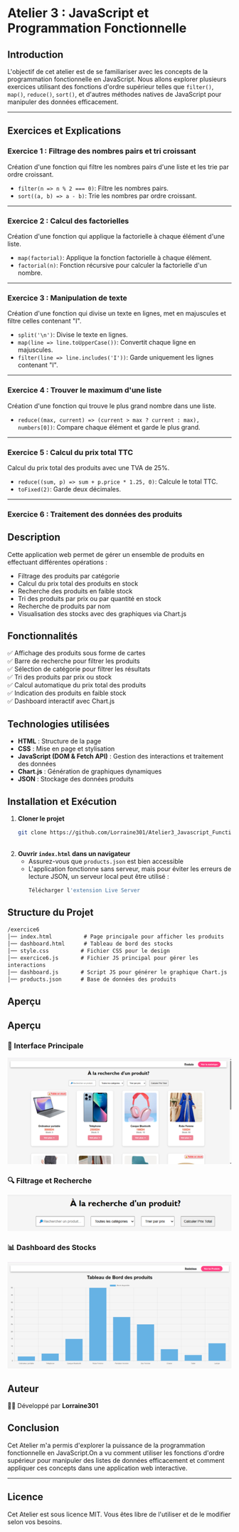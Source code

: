 # Atelier 3 : JavaScript et Programmation Fonctionnelle

## Introduction

L'objectif de cet atelier est de se familiariser avec les concepts de la programmation fonctionnelle en JavaScript. Nous allons explorer plusieurs exercices utilisant des fonctions d'ordre supérieur telles que `filter()`, `map()`, `reduce()`, `sort()`, et d'autres méthodes natives de JavaScript pour manipuler des données efficacement.

---

## Exercices et Explications

### Exercice 1 : Filtrage des nombres pairs et tri croissant

Création d'une fonction qui filtre les nombres pairs d'une liste et les trie par ordre croissant.

- `filter(n => n % 2 === 0)`: Filtre les nombres pairs.
- `sort((a, b) => a - b)`: Trie les nombres par ordre croissant.

---

### Exercice 2 : Calcul des factorielles
Création d'une fonction qui applique la factorielle à chaque élément d'une liste.

- `map(factorial)`: Applique la fonction factorielle à chaque élément.
- `factorial(n)`: Fonction récursive pour calculer la factorielle d'un nombre.

---

### Exercice 3 : Manipulation de texte

Création d'une fonction qui divise un texte en lignes, met en majuscules et filtre celles contenant "I".

- `split('\n')`: Divise le texte en lignes.
- `map(line => line.toUpperCase())`: Convertit chaque ligne en majuscules.
- `filter(line => line.includes('I'))`: Garde uniquement les lignes contenant "I".

---

### Exercice 4 : Trouver le maximum d'une liste


Création  d'une fonction qui trouve le plus grand nombre dans une liste.
- `reduce((max, current) => (current > max ? current : max), numbers[0])`: Compare chaque élément et garde le plus grand.

---

### Exercice 5 : Calcul du prix total TTC

Calcul du prix total des produits avec une TVA de 25%.

- `reduce((sum, p) => sum + p.price * 1.25, 0)`: Calcule le total TTC.
- `toFixed(2)`: Garde deux décimales.

---

### Exercice 6 : Traitement des données des produits

## Description  
Cette application web permet de gérer un ensemble de produits en effectuant différentes opérations :  
- Filtrage des produits par catégorie  
- Calcul du prix total des produits en stock  
- Recherche des produits en faible stock  
- Tri des produits par prix ou par quantité en stock  
- Recherche de produits par nom  
- Visualisation des stocks avec des graphiques via Chart.js  

## Fonctionnalités  
✅ Affichage des produits sous forme de cartes  
✅ Barre de recherche pour filtrer les produits  
✅ Sélection de catégorie pour filtrer les résultats  
✅ Tri des produits par prix ou stock  
✅ Calcul automatique du prix total des produits  
✅ Indication des produits en faible stock  
✅ Dashboard interactif avec Chart.js  

## Technologies utilisées  
- **HTML** : Structure de la page  
- **CSS** : Mise en page et stylisation  
- **JavaScript (DOM & Fetch API)** : Gestion des interactions et traitement des données  
- **Chart.js** : Génération de graphiques dynamiques  
- **JSON** : Stockage des données produits  

## Installation et Exécution  
1. **Cloner le projet**  
   ```bash
   git clone https://github.com/Lorraine301/Atelier3_Javascript_Functional_Programming.git
  
   ```
2. **Ouvrir `index.html` dans un navigateur**  
   - Assurez-vous que `products.json` est bien accessible  
   - L'application fonctionne sans serveur, mais pour éviter les erreurs de lecture JSON, un serveur local peut être utilisé :  
     ```bash
     Télécharger l'extension Live Server
     ```

## Structure du Projet  
```
/exercice6
│── index.html          # Page principale pour afficher les produits
│── dashboard.html      # Tableau de bord des stocks
│── style.css          # Fichier CSS pour le design
│── exercice6.js       # Fichier JS principal pour gérer les interactions
│── dashboard.js       # Script JS pour générer le graphique Chart.js
│── products.json      # Base de données des produits
```

## Aperçu  
## Aperçu  
### 🎯 Interface Principale  
![Interface Principale](images/interface_principale.png)  

### 🔍 Filtrage et Recherche  
![Filtrage](images/filtrage_et_recherche.png)  

### 📊 Dashboard des Stocks  
![Dashboard](images/dashboard_des_stocks.png)    

## Auteur  
👨‍💻 Développé par **Lorraine301**  




## Conclusion

Cet Atelier  m'a permis d'explorer la puissance de la programmation fonctionnelle en JavaScript.On a vu comment utiliser les fonctions d'ordre supérieur pour manipuler des listes de données efficacement et comment appliquer ces concepts dans une application web interactive.

---

## Licence

Cet Atelier est sous licence MIT. Vous êtes libre de l'utiliser et de le modifier selon vos besoins.



